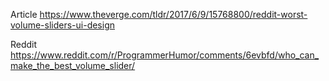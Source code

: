 Article
https://www.theverge.com/tldr/2017/6/9/15768800/reddit-worst-volume-sliders-ui-design

Reddit
https://www.reddit.com/r/ProgrammerHumor/comments/6evbfd/who_can_make_the_best_volume_slider/
